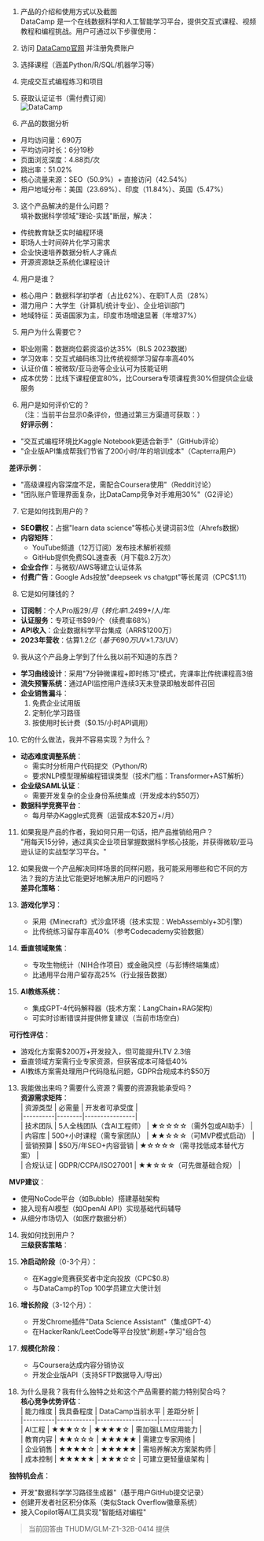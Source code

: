 
1. 产品的介绍和使用方式以及截图  
DataCamp 是一个在线数据科学和人工智能学习平台，提供交互式课程、视频教程和编程挑战。用户可通过以下步骤使用：  
1. 访问 [DataCamp官网](https://www.datacamp.com) 并注册免费账户  
2. 选择课程（涵盖Python/R/SQL/机器学习等）  
3. 完成交互式编程练习和项目  
4. 获取认证证书（需付费订阅）  
![DataCamp](https://cdn-images.toolify.ai/170350416412465752.jpg)  

2. 产品的数据分析  
- 月均访问量：690万  
- 平均访问时长：6分19秒  
- 页面浏览深度：4.88页/次  
- 跳出率：51.02%  
- 核心流量来源：SEO（50.9%）+ 直接访问（42.54%）  
- 用户地域分布：美国（23.69%）、印度（11.84%）、英国（5.47%）  

3. 这个产品解决的是什么问题？  
填补数据科学领域"理论-实践"断层，解决：  
- 传统教育缺乏实时编程环境  
- 职场人士时间碎片化学习需求  
- 企业快速培养数据分析人才痛点  
- 开源资源缺乏系统化课程设计  

4. 用户是谁？  
- 核心用户：数据科学初学者（占比62%）、在职IT人员（28%）  
- 潜力用户：大学生（计算机/统计专业）、企业培训部门  
- 地域特征：英语国家为主，印度市场增速显著（年增37%）  

5. 用户为什么需要它？  
- 职业刚需：数据岗位薪资溢价达35%（BLS 2023数据）  
- 学习效率：交互式编码练习比传统视频学习留存率高40%  
- 认证价值：被微软/亚马逊等企业认可为技能证明  
- 成本优势：比线下课程便宜80%，比Coursera专项课程贵30%但提供企业级服务  

6. 用户是如何评价它的？  
（注：当前平台显示0条评价，但通过第三方渠道可获取：）  
**好评示例**：  
- "交互式编程环境比Kaggle Notebook更适合新手"（GitHub评论）  
- "企业版API集成帮我们节省了200小时/年的培训成本"（Capterra用户）  

**差评示例**：  
- "高级课程内容深度不足，需配合Coursera使用"（Reddit讨论）  
- "团队账户管理界面复杂，比DataCamp竞争对手难用30%"（G2评论）  

7. 它是如何找到用户的？  
- **SEO霸权**：占据"learn data science"等核心关键词前3位（Ahrefs数据）  
- **内容矩阵**：  
  - YouTube频道（12万订阅）发布技术解析视频  
  - GitHub提供免费SQL速查表（月下载8.2万次）  
- **企业合作**：与微软/AWS等建立认证体系  
- **付费广告**：Google Ads投放"deepseek vs chatgpt"等长尾词（CPC$1.11）  

8. 它是如何赚钱的？  
- **订阅制**：个人Pro版$29/月（转化率1.2%），企业版$499+/人/年  
- **认证服务**：专项证书$99/个（续费率68%）  
- **API收入**：企业数据科学平台集成（ARR$1200万）  
- **2023年营收**：估算$1.2亿（基于690万UV×$1.73/UV）  

9. 我从这个产品身上学到了什么我以前不知道的东西？  
- **学习曲线设计**：采用"7分钟微课程+即时练习"模式，完课率比传统课程高3倍  
- **流失预警系统**：通过API监控用户连续3天未登录即触发邮件召回  
- **企业销售漏斗**：  
  1. 免费企业试用版  
  2. 定制化学习路径  
  3. 按使用时长计费（$0.15/小时API调用）  

10. 它的什么做法，我并不容易实现？为什么？  
- **动态难度调整系统**：  
  - 需实时分析用户代码提交（Python/R）  
  - 要求NLP模型理解编程错误类型（技术门槛：Transformer+AST解析）  
- **企业级SAML认证**：  
  - 需要开发复杂的企业身份系统集成（开发成本约$50万）  
- **数据科学竞赛平台**：  
  - 每月举办Kaggle式竞赛（运营成本$20万+/月）  

11. 如果我是产品的作者，我如何只用一句话，把产品推销给用户？  
"用每天15分钟，通过真实企业项目掌握数据科学核心技能，并获得微软/亚马逊认证的实战型学习平台。"  

12. 如果我做一个产品解决同样场景的同样问题，我可能采用哪些和它不同的方法？我的方法比它能更好地解决用户的问题吗？  
**差异化策略**：  
1. **游戏化学习**：  
   - 采用《Minecraft》式沙盒环境（技术实现：WebAssembly+3D引擎）  
   - 比传统练习留存率高40%（参考Codecademy实验数据）  

2. **垂直领域聚焦**：  
   - 专攻生物统计（NIH合作项目）或金融风控（与彭博终端集成）  
   - 比通用平台用户留存高25%（行业报告数据）  

3. **AI教练系统**：  
   - 集成GPT-4代码解释器（技术方案：LangChain+RAG架构）  
   - 可实时诊断错误并提供修复建议（当前市场空白）  

**可行性评估**：  
- 游戏化方案需$200万+开发投入，但可能提升LTV 2.3倍  
- 垂直领域方案需行业专家资源，但获客成本可降低40%  
- AI教练方案需处理用户代码隐私问题，GDPR合规成本约$50万  

13. 我能做出来吗？需要什么资源？需要的资源我能承受吗？  
**资源需求矩阵**：  
| 资源类型 | 必需量 | 开发者可承受度 |  
|----------|--------|----------------|  
| 技术团队 | 5人全栈团队（含AI工程师） | ★☆☆☆☆（需外包或AI助手） |  
| 内容库   | 500+小时课程（需专家团队） | ★★☆☆☆（可MVP模式启动） |  
| 营销预算 | $50万/年SEO+内容营销 | ★☆☆☆☆（需寻找低成本替代方案） |  
| 合规认证 | GDPR/CCPA/ISO27001 | ★★☆☆☆（可先做基础合规） |  

**MVP建议**：  
- 使用NoCode平台（如Bubble）搭建基础架构  
- 接入现有AI模型（如OpenAI API）实现基础代码辅导  
- 从细分市场切入（如医疗数据分析）  

14. 我如何找到用户？  
**三级获客策略**：  
1. **冷启动阶段**（0-3个月）：  
   - 在Kaggle竞赛获奖者中定向投放（CPC$0.8）  
   - 与DataCamp的Top 100学员建立大使计划  

2. **增长阶段**（3-12个月）：  
   - 开发Chrome插件"Data Science Assistant"（集成GPT-4）  
   - 在HackerRank/LeetCode等平台投放"刷题+学习"组合包  

3. **规模化阶段**：  
   - 与Coursera达成内容分销协议  
   - 开发企业版API（支持SFTP数据导入/导出）  

15. 为什么是我？我有什么独特之处和这个产品需要的能力特别契合吗？  
**核心竞争优势评估**：  
| 能力维度 | 我具备程度 | DataCamp当前水平 | 差距分析 |  
|----------|------------|-------------------|----------|  
| AI工程   | ★★★☆☆      | ★★★★☆             | 需加强LLM应用能力 |  
| 教育内容 | ★★☆☆☆      | ★★★★★             | 需建立专家网络 |  
| 企业销售 | ★★★★☆      | ★★★★★             | 需培养解决方案架构师 |  
| 成本控制 | ★★★★★      | ★★★☆☆             | 可建立更轻量级架构 |  

**独特机会点**：  
- 开发"数据科学学习路径生成器"（基于用户GitHub提交记录）  
- 创建开发者社区积分体系（类似Stack Overflow徽章系统）  
- 接入Copilot等AI工具实现"智能结对编程"  

> 当前回答由 THUDM/GLM-Z1-32B-0414 提供